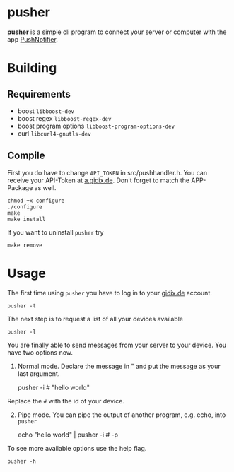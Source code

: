 # pusher
**pusher** is a simple cli program to connect your server or computer with the app [PushNotifier](http://www.pushnotifier.de/). 


# Building
## Requirements

* boost `libboost-dev`
* boost regex `libboost-regex-dev`
* boost program options `libboost-program-options-dev`
* curl `libcurl4-gnutls-dev`

## Compile
First you do have to change `API_TOKEN` in src/pushhandler.h. You can receive your API-Token at [a.gidix.de](http://a.gidix.de/). Don't forget to match the APP-Package as well.

    chmod +x configure
    ./configure
    make
    make install

If you want to uninstall `pusher` try

    make remove


# Usage

The first time using `pusher` you have to log in to your [gidix.de](http://www.gidix.de/) account.

    pusher -t


The next step is to request a list of all your devices available

    pusher -l


You are finally able to send messages from your server to your device. You have two options now.

1) Normal mode.
Declare the message in " and put the message as your last argument.

    pusher -i # "hello world"

Replace the `#` with the id of your device.    


2) Pipe mode.
You can pipe the output of another program, e.g. echo, into `pusher`

    echo "hello world" | pusher -i # -p


To see more available options use the help flag.

    pusher -h
